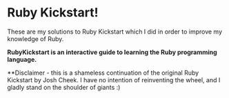 Ruby Kickstart!
=========================

These are my solutions to Ruby Kickstart which I did in order to improve my knowledge of Ruby.

**RubyKickstart is an interactive guide to learning the Ruby programming language.**

**Disclaimer - this is a shameless continuation of the original Ruby Kickstart by Josh Cheek. I have no intention of reinventing the wheel, and I gladly stand on the shoulder of giants :)
